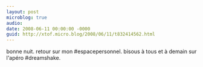 ```yaml
---
layout: post
microblog: true
audio: 
date: 2008-06-11 00:00:00 -0000
guid: http://xtof.micro.blog/2008/06/11/t832414562.html
---
```

bonne nuit. retour sur mon #espacepersonnel. bisous à tous et à demain sur l'apéro  #dreamshake.
